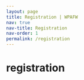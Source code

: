 ```yaml
---
layout: page
title: Registration | WPAFW
nav: true
nav-title: Registration
nav-order: 1
permalink: /registration
---
```


# registration